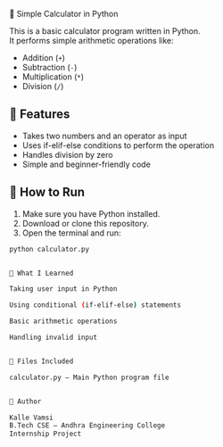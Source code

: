 🧮 Simple Calculator in Python

This is a basic calculator program written in Python.  
It performs simple arithmetic operations like:

- Addition (`+`)
- Subtraction (`-`)
- Multiplication (`*`)
- Division (`/`)

## 📌 Features

- Takes two numbers and an operator as input
- Uses if-elif-else conditions to perform the operation
- Handles division by zero
- Simple and beginner-friendly code

## 🚀 How to Run

1. Make sure you have Python installed.
2. Download or clone this repository.
3. Open the terminal and run:

```bash
python calculator.py


🧠 What I Learned

Taking user input in Python

Using conditional (if-elif-else) statements

Basic arithmetic operations

Handling invalid input


📁 Files Included

calculator.py – Main Python program file


📝 Author

Kalle Vamsi
B.Tech CSE – Andhra Engineering College
Internship Project
